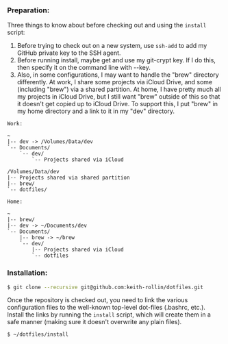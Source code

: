 ### Preparation:

Three things to know about before checking out and using the `install` script:

1. Before trying to check out on a new system, use `ssh-add` to add my GitHub
   private key to the SSH agent.
1. Before running install, maybe get and use my git-crypt key. If I do this,
   then specify it on the command line with --key.
1. Also, in some configurations, I may want to handle the "brew" directory
   differently. At work, I share some projects via iCloud Drive, and some
   (including "brew") via a shared partition. At home, I have pretty much all
   my projects in iCloud Drive, but I still want "brew" outside of this so that
   it doesn't get copied up to iCloud Drive. To support this, I put "brew" in
   my home directory and a link to it in my "dev" directory.

```
Work:

~
|-- dev -> /Volumes/Data/dev
`-- Documents/
    `-- dev/
        `-- Projects shared via iCloud

/Volumes/Data/dev
|-- Projects shared via shared partition
|-- brew/
`-- dotfiles/
```

```
Home:

~
|-- brew/
|-- dev -> ~/Documents/dev
`-- Documents/
    |-- brew -> ~/brew
    `-- dev/
        |-- Projects shared via iCloud
        `-- dotfiles
```


### Installation:

```bash
$ git clone --recursive git@github.com:keith-rollin/dotfiles.git
```

Once the repository is checked out, you need to link the various configuration
files to the well-known top-level dot-files (.bashrc, etc.). Install the links
by running the `install` script, which will create them in a safe manner
(making sure it doesn't overwrite any plain files).

```bash
$ ~/dotfiles/install
```
